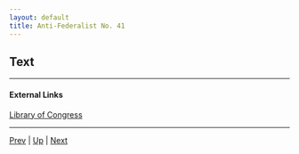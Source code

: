 ```yaml
---
layout: default
title: Anti-Federalist No. 41
---
```


## Text

---
#### External Links
[Library of Congress]()

---

[Prev](40.md) | [Up](README.md) | [Next](42.md)
